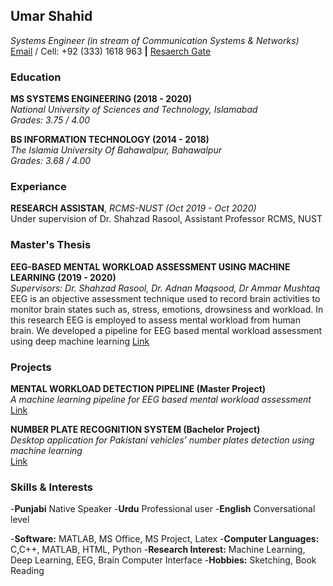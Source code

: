 ## Umar Shahid
_Systems Engineer (in stream of Communication Systems & Networks)_<br>
[Email](mailto:ushahid.msse18@rcms.nust.edu.pk) / Cell: +92 (333) 1618 963 **|** [Resaerch Gate](https://www.researchgate.net/profile/Umar-Shahid)

### Education

**MS SYSTEMS ENGINEERING    (2018 - 2020)**<br>
_National University of Sciences and Technology, Islamabad_<br>
_Grades: 3.75 / 4.00_<br>

**BS INFORMATION TECHNOLOGY     (2014 - 2018)** <br>
_The Islamia University Of Bahawalpur, Bahawalpur_<br>
_Grades: 3.68 / 4.00_<br>

### Experiance
**RESEARCH ASSISTAN**, _RCMS-NUST (Oct 2019 - Oct 2020)_<br>
Under supervision of Dr. Shahzad Rasool, Assistant Professor RCMS, NUST

### Master's Thesis

**EEG-BASED MENTAL WORKLOAD ASSESSMENT USING MACHINE LEARNING     (2019 - 2020)** <br>
_Supervisors: Dr. Shahzad Rasool, Dr. Adnan Maqsood, Dr Ammar Mushtaq_<br>
EEG is an objective assessment technique used to record brain activities to monitor brain states
such as, stress, emotions, drowsiness and workload. In this research EEG is employed to assess
mental workload from human brain. We developed a pipeline for EEG based mental workload
assessment using deep machine learning 
[Link](https://www.researchgate.net/publication/344747532_EEG_Based_Mental_Workload_Assessment_using_Machine_Learning)

### Projects

**MENTAL WORKLOAD DETECTION PIPELINE (Master Project)**<br>
_A machine learning pipeline for EEG based mental workload assessment_<br>
[Link](https://umarshahid.github.io/EEG-workload/)

**NUMBER PLATE RECOGNITION SYSTEM (Bachelor Project)** <br>
_Desktop application for Pakistani vehicles’ number plates detection using machine learning_<br>
[Link](https://umarshahid.github.io/NPRS/)

### Skills & Interests

-**Punjabi** Native Speaker
-**Urdu** Professional user
-**English** Conversational level

-**Software:** MATLAB, MS Office, MS Project, Latex
-**Computer Languages:** C,C++, MATLAB, HTML, Python
-**Research Interest:** Machine Learning, Deep Learning, EEG, Brain Computer Interface
-**Hobbies:** Sketching, Book Reading

